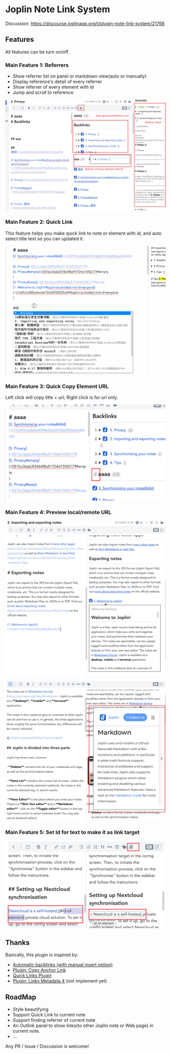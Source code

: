 # Joplin Note Link System

Discussion: https://discourse.joplinapp.org/t/plugin-note-link-system/21768

## Features

All features can be turn on/off.

### Main Feature 1: Referrers

- Show referrer list on panel or markdown view(auto or manually)
- Display reference's detail of every referrer
- Show referrer of every element with id
- Jump and scroll to reference

![](./doc/referrer.png)

### Main Feature 2: Quick Link

This feature helps you make quick link to note or element with id, and auto select title text so you can updated it.

![](./doc/quick-link.gif)

### Main Feature 3: Quick Copy Element URL

Left click will copy title + url; Right click is for url only.

![](./doc/quick-copy.png)

### Main Feature 4: Preview local/remote URL

![](./doc/preview-local.png)

![](./doc/preview-remote.png)

### Main Feature 5: Set Id for text to make it as link target

![](./doc/set-id.png)

## Thanks

Basically, this plugin is inspired by:

- [Automatic backlinks (with manual insert option)](https://discourse.joplinapp.org/t/automatic-backlinks-with-manual-insert-option/13632)
- [Plugin: Copy Anchor Link](https://discourse.joplinapp.org/t/plugin-copy-anchor-link/21690)
- [Quick Links Plugin](https://discourse.joplinapp.org/t/quick-links-plugin/14214)
- [Plugin: Links Metadata 4](https://discourse.joplinapp.org/t/plugin-links-metadata/14915) (not implement yet)

## RoadMap

- Style beautifying
- Support Quick Link to current note
- Support finding referrer of current note
- An Outlink panel to show links(to other Joplin note or Web page) in current note.
- ...

Any PR / Issue / Discussion is welcome!
